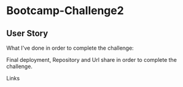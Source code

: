 # Bootcamp-Challenge2
## User Story





What I've done in order to complete the challenge:




Final deployment, Repository and Url share in order to complete the challenge.

Links
